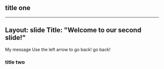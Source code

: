 ## title one


---
Layout: slide
Title: "Welcome to our second slide!"
---


My message
Use the left arrow to go back!
go back!
### title two 
